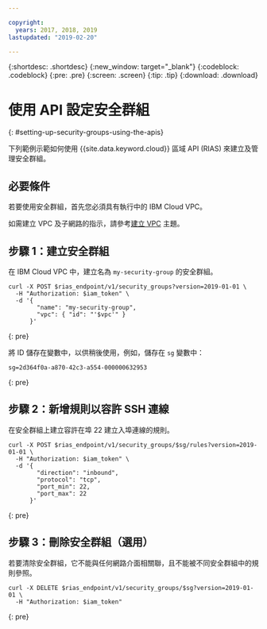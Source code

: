 ```yaml
---

copyright:
  years: 2017, 2018, 2019
lastupdated: "2019-02-20"

---
```


{:shortdesc: .shortdesc}
{:new_window: target="_blank"}
{:codeblock: .codeblock}
{:pre: .pre}
{:screen: .screen}
{:tip: .tip}
{:download: .download}

# 使用 API 設定安全群組
{: #setting-up-security-groups-using-the-apis}

下列範例示範如何使用 {{site.data.keyword.cloud}} 區域 API (RIAS) 來建立及管理安全群組。

## 必要條件

若要使用安全群組，首先您必須具有執行中的 IBM Cloud VPC。

如需建立 VPC 及子網路的指示，請參考[建立 VPC](/docs/infrastructure/vpc?topic=vpc-creating-a-vpc-using-the-rest-apis) 主題。

## 步驟 1：建立安全群組

在 IBM Cloud VPC 中，建立名為 `my-security-group` 的安全群組。

```
curl -X POST $rias_endpoint/v1/security_groups?version=2019-01-01 \
  -H "Authorization: $iam_token" \
  -d '{
        "name": "my-security-group",
        "vpc": { "id": "'$vpc'" }
      }'
```
{: pre}

將 ID 儲存在變數中，以供稍後使用，例如，儲存在 `sg` 變數中：

```
sg=2d364f0a-a870-42c3-a554-000000632953
```
{: pre}

## 步驟 2：新增規則以容許 SSH 連線

在安全群組上建立容許在埠 22 建立入埠連線的規則。

```
curl -X POST $rias_endpoint/v1/security_groups/$sg/rules?version=2019-01-01 \
  -H "Authorization: $iam_token" \
  -d '{
        "direction": "inbound",
        "protocol": "tcp",
        "port_min": 22,
        "port_max": 22
      }'
```
{: pre}

## 步驟 3：刪除安全群組（選用）

若要清除安全群組，它不能與任何網路介面相關聯，且不能被不同安全群組中的規則參照。

```
curl -X DELETE $rias_endpoint/v1/security_groups/$sg?version=2019-01-01 \
  -H "Authorization: $iam_token"
```
{: pre}
